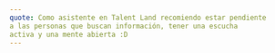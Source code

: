 ```yaml
---
quote: Como asistente en Talent Land recomiendo estar pendiente
a las personas que buscan información, tener una escucha
activa y una mente abierta :D
---
```

